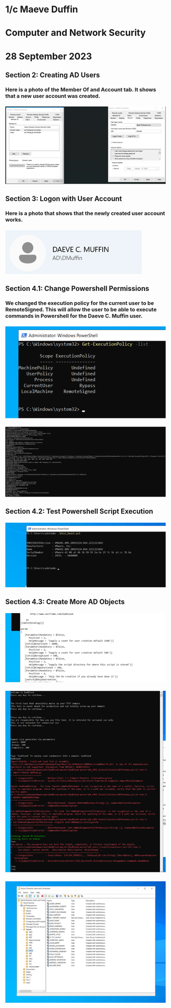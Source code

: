 # 1/c Maeve Duffin 
# Computer and Network Security 
# 28 September 2023

## **Section 2: Creating AD Users** 
### Here is a photo of the Member Of and Account tab. It shows that a new user account was created.
### ![Screenshot 1](Part2.png)


## **Section 3: Logon with User Account** ## 
### Here is a photo that shows that the newly created user account works. 
### ![Screenshot 1](Part3.png)

## **Section 4.1: Change Powershell Permissions** ## 
### We changed the execution policy for the current user to be RemoteSigned. This will allow the user to be able to execute commands in Powershell for the Daeve C. Muffin user. 
### ![Screenshot 1](Part4_1.png)
### ![Screenshot 1](Part4_1_2.png)

## **Section 4.2: Test Powershell Script Execution** ##
### ![Screenshot 1](Part4_2.png)

## **Section 4.3: Create More AD Objects** ##
### ![Screenshot 1](Part4_3_1.png)
### ![Screenshot 1](Part4_3_2.png)
### ![Screenshot 1](Part4_3_3.png)
